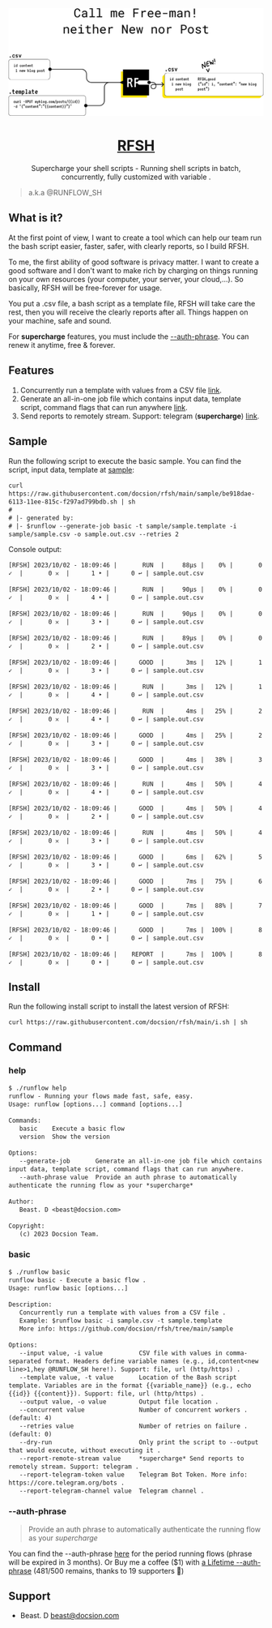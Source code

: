 <a href="https://github.com/docsion/rfsh">
  <img alt="RFSH – a Free-forever flows running tool." src="https://github.com/docsion/rfsh/blob/main/static/rfsh_banner_v2.png?raw=true">
  <h1 align="center">RFSH</h1>
</a>

<p align="center">
  Supercharge your shell scripts - Running shell scripts in batch, concurrently, fully customized with variable .
</p>

> a.k.a @RUNFLOW_SH

## What is it?
At the first point of view, I want to create a tool which can help our team run the bash script easier, faster, safer, with clearly reports, so I build RFSH.

To me, the first ability of good software is privacy matter. I want to create a good software and I don't want to make rich by charging on things running on your own resources (your computer, your server, your cloud,...). So basically, RFSH will be free-forever for usage.

You put a .csv file, a bash script as a template file, RFSH will take care the rest, then you will receive the clearly reports after all. Things happen on your machine, safe and sound.

For **supercharge** features, you must include the [--auth-phrase](#--auth-phrase). You can renew it anytime, free & forever.

## Features
1. Concurrently run a template with values from a CSV file [link](#basic).
2. Generate an all-in-one job file which contains input data, template script, command flags that can run anywhere [link](#help).
3. Send reports to remotely stream. Support: telegram (**supercharge**) [link](#basic).

## Sample
Run the following script to execute the basic sample. You can find the script, input data, template at [sample](https://github.com/docsion/rfsh/tree/main/sample):
 ```
curl https://raw.githubusercontent.com/docsion/rfsh/main/sample/be918dae-6113-11ee-815c-f297ad799bdb.sh | sh
#
# |- generated by:
# |- $runflow --generate-job basic -t sample/sample.template -i sample/sample.csv -o sample.out.csv --retries 2
```

Console output:
 ```
[RFSH] 2023/10/02 - 18:09:46 |       RUN  |     88µs |    0% |       0 ✓  |       0 𐄂  |      1 ‣ |      0 ↩︎ | sample.out.csv

[RFSH] 2023/10/02 - 18:09:46 |       RUN  |     90µs |    0% |       0 ✓  |       0 𐄂  |      4 ‣ |      0 ↩︎ | sample.out.csv

[RFSH] 2023/10/02 - 18:09:46 |       RUN  |     90µs |    0% |       0 ✓  |       0 𐄂  |      3 ‣ |      0 ↩︎ | sample.out.csv

[RFSH] 2023/10/02 - 18:09:46 |       RUN  |     89µs |    0% |       0 ✓  |       0 𐄂  |      2 ‣ |      0 ↩︎ | sample.out.csv

[RFSH] 2023/10/02 - 18:09:46 |      GOOD  |      3ms |   12% |       1 ✓  |       0 𐄂  |      3 ‣ |      0 ↩︎ | sample.out.csv

[RFSH] 2023/10/02 - 18:09:46 |       RUN  |      3ms |   12% |       1 ✓  |       0 𐄂  |      4 ‣ |      0 ↩︎ | sample.out.csv

[RFSH] 2023/10/02 - 18:09:46 |       RUN  |      4ms |   25% |       2 ✓  |       0 𐄂  |      4 ‣ |      0 ↩︎ | sample.out.csv

[RFSH] 2023/10/02 - 18:09:46 |      GOOD  |      4ms |   25% |       2 ✓  |       0 𐄂  |      3 ‣ |      0 ↩︎ | sample.out.csv

[RFSH] 2023/10/02 - 18:09:46 |      GOOD  |      4ms |   38% |       3 ✓  |       0 𐄂  |      3 ‣ |      0 ↩︎ | sample.out.csv

[RFSH] 2023/10/02 - 18:09:46 |       RUN  |      4ms |   50% |       4 ✓  |       0 𐄂  |      4 ‣ |      0 ↩︎ | sample.out.csv

[RFSH] 2023/10/02 - 18:09:46 |      GOOD  |      4ms |   50% |       4 ✓  |       0 𐄂  |      2 ‣ |      0 ↩︎ | sample.out.csv

[RFSH] 2023/10/02 - 18:09:46 |       RUN  |      4ms |   50% |       4 ✓  |       0 𐄂  |      3 ‣ |      0 ↩︎ | sample.out.csv

[RFSH] 2023/10/02 - 18:09:46 |      GOOD  |      6ms |   62% |       5 ✓  |       0 𐄂  |      3 ‣ |      0 ↩︎ | sample.out.csv

[RFSH] 2023/10/02 - 18:09:46 |      GOOD  |      7ms |   75% |       6 ✓  |       0 𐄂  |      2 ‣ |      0 ↩︎ | sample.out.csv

[RFSH] 2023/10/02 - 18:09:46 |      GOOD  |      7ms |   88% |       7 ✓  |       0 𐄂  |      1 ‣ |      0 ↩︎ | sample.out.csv

[RFSH] 2023/10/02 - 18:09:46 |      GOOD  |      7ms |  100% |       8 ✓  |       0 𐄂  |      0 ‣ |      0 ↩︎ | sample.out.csv

[RFSH] 2023/10/02 - 18:09:46 |    REPORT  |      7ms |  100% |       8 ✓  |       0 𐄂  |      0 ‣ |      0 ↩︎ | sample.out.csv
```

## Install
Run the following install script to install the latest version of RFSH:
```
curl https://raw.githubusercontent.com/docsion/rfsh/main/i.sh | sh
```

## Command

### help
```
$ ./runflow help
runflow - Running your flows made fast, safe, easy.
Usage: runflow [options...] command [options...]

Commands:
   basic    Execute a basic flow
   version  Show the version

Options:
   --generate-job       Generate an all-in-one job file which contains input data, template script, command flags that can run anywhere.
   --auth-phrase value  Provide an auth phrase to automatically authenticate the running flow as your *supercharge*

Author:
   Beast. D <beast@docsion.com>

Copyright:
   (c) 2023 Docsion Team.
```

### basic
```
$ ./runflow basic
runflow basic - Execute a basic flow .
Usage: runflow basic [options...]

Description:
   Concurrently run a template with values from a CSV file .
   Example: $runflow basic -i sample.csv -t sample.template
   More info: https://github.com/docsion/rfsh/tree/main/sample

Options:
   --input value, -i value          CSV file with values in comma-separated format. Headers define variable names (e.g., id,content<new line>1,hey @RUNFLOW_SH here!). Support: file, url (http/https) .
   --template value, -t value       Location of the Bash script template. Variables are in the format {{variable_name}} (e.g., echo {{id}} {{content}}). Support: file, url (http/https) .
   --output value, -o value         Output file location .
   --concurrent value               Number of concurrent workers . (default: 4)
   --retries value                  Number of retries on failure . (default: 0)
   --dry-run                        Only print the script to --output that would execute, without executing it .
   --report-remote-stream value     *supercharge* Send reports to remotely stream. Support: telegram .
   --report-telegram-token value    Telegram Bot Token. More info: https://core.telegram.org/bots .
   --report-telegram-channel value  Telegram channel .
```

### --auth-phrase
> Provide an auth phrase to automatically authenticate the running flow as your *supercharge*

You can find the --auth-phrase [here](auth_phrase.txt) for the period running flows (phrase will be expired in 3 months). Or Buy me a coffee ($1) with [ a Lifetime --auth-phrase](https://docsion.com/product/rfsh) (481/500 remains, thanks to 19 supporters 🙏)

## Support
- Beast. D <beast@docsion.com>

